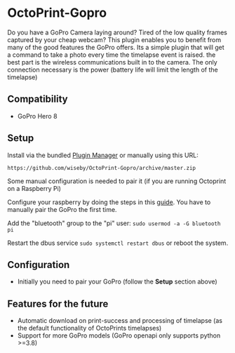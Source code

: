 # OctoPrint-Gopro

Do you have a GoPro Camera laying around? Tired of the low quality frames captured by your cheap webcam?
This plugin enables you to benefit from many of the good features the GoPro offers.
Its a simple plugin that will get a command to take a photo every time the timelapse event is raised.
the best part is the wireless communications built in to the camera. The only connection necessary is the power (battery life will limit the length of the timelapse)

## Compatibility

- GoPro Hero 8

## Setup

Install via the bundled [Plugin Manager](https://docs.octoprint.org/en/master/bundledplugins/pluginmanager.html)
or manually using this URL:

    https://github.com/wiseby/OctoPrint-Gopro/archive/master.zip

Some manual configuration is needed to pair it (if you are running Octoprint on a Raspberry Pi)

Configure your raspberry by doing the steps in this [guide](https://github.com/KonradIT/goprowifihack/blob/master/Bluetooth/Platforms/RaspberryPi.md).
You have to manually pair the GoPro the first time.

Add the "bluetooth" group to the "pi" user:
`sudo usermod -a -G bluetooth pi`

Restart the dbus service `sudo systemctl restart dbus` or reboot the system.


## Configuration


- Initially you need to pair your GoPro (follow the __Setup__ section above)

## Features for the future

- Automatic download on print-success and processing of timelapse (as the default functionality of OctoPrints timelapses)
- Support for more GoPro models (GoPro openapi only supports python >=3.8)
